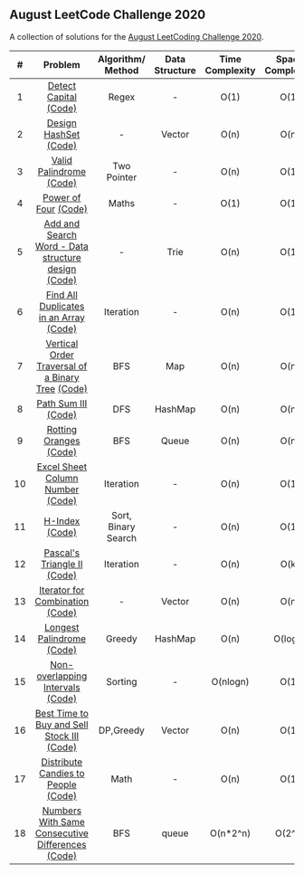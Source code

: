 ## August LeetCode Challenge 2020

A collection of solutions for the [August LeetCoding Challenge 2020](https://leetcode.com/explore/challenge/card/august-leetcoding-challenge/).

| # | Problem | Algorithm/ Method | Data Structure | Time Complexity | Space Complexity |  Difficulty |
|:-:|:-:|:-:|:-:|:-:|:-:|:-:|
| 1 | [Detect Capital](https://leetcode.com/explore/challenge/card/august-leetcoding-challenge/549/week-1-august-1st-august-7th/3409/)  [(Code)](https://github.com/dikshagoyal26/LeetCode-Solutions/blob/master/august-leetcode-challenge/day1_detect_capital.cpp)| Regex | - | O(1) | O(1) | Easy |
| 2 | [Design HashSet](https://leetcode.com/explore/challenge/card/august-leetcoding-challenge/549/week-1-august-1st-august-7th/3410/)  [(Code)](https://github.com/dikshagoyal26/LeetCode-Solutions/blob/master/august-leetcode-challenge/day2_design_hashSet.cpp)| - | Vector | O(n) | O(n) | Easy |
| 3 | [Valid Palindrome](https://leetcode.com/explore/challenge/card/august-leetcoding-challenge/549/week-1-august-1st-august-7th/3411/)  [(Code)](https://github.com/dikshagoyal26/LeetCode-Solutions/blob/master/august-leetcode-challenge/day3_valid_palindrome.cpp)| Two Pointer | - | O(n) | O(1) | Easy |
| 4 | [Power of Four](https://leetcode.com/explore/challenge/card/august-leetcoding-challenge/549/week-1-august-1st-august-7th/3412/)  [(Code)](https://github.com/dikshagoyal26/LeetCode-Solutions/blob/master/august-leetcode-challenge/day4_power_of_4.cpp)| Maths | - | O(1) | O(1) | Easy |
| 5 | [Add and Search Word - Data structure design](https://leetcode.com/explore/challenge/card/august-leetcoding-challenge/549/week-1-august-1st-august-7th/3413/)  [(Code)](https://github.com/dikshagoyal26/LeetCode-Solutions/blob/master/august-leetcode-challenge/day5_data_structure_design.cpp)| - | Trie | O(n) | O(1) | Medium |
| 6 | [Find All Duplicates in an Array](https://leetcode.com/explore/challenge/card/august-leetcoding-challenge/549/week-1-august-1st-august-7th/3414/)  [(Code)](https://github.com/dikshagoyal26/LeetCode-Solutions/blob/master/august-leetcode-challenge/day6_find_all_duplicates_in_array.cpp)| Iteration | - | O(n) | O(1) | Medium |
| 7 | [Vertical Order Traversal of a Binary Tree](https://leetcode.com/explore/challenge/card/august-leetcoding-challenge/549/week-1-august-1st-august-7th/3415/)  [(Code)](https://github.com/dikshagoyal26/LeetCode-Solutions/blob/master/august-leetcode-challenge/day7_vertical_order_traversal.cpp)| BFS | Map | O(n) | O(n) | Medium |
| 8 | [Path Sum III](https://leetcode.com/explore/challenge/card/august-leetcoding-challenge/550/week-2-august-8th-august-14th/3417/)  [(Code)](https://github.com/dikshagoyal26/LeetCode-Solutions/blob/master/august-leetcode-challenge/day8_path_sum_III.cpp)| DFS | HashMap | O(n) | O(n) | Medium |
| 9 | [Rotting Oranges](https://leetcode.com/explore/challenge/card/august-leetcoding-challenge/550/week-2-august-8th-august-14th/3418/)  [(Code)](https://github.com/dikshagoyal26/LeetCode-Solutions/blob/master/august-leetcode-challenge/day9_rotting_oranges.cpp)| BFS | Queue | O(n) | O(n) | Medium |
| 10 | [Excel Sheet Column Number](https://leetcode.com/explore/challenge/card/august-leetcoding-challenge/550/week-2-august-8th-august-14th/3419/)  [(Code)](https://github.com/dikshagoyal26/LeetCode-Solutions/blob/master/august-leetcode-challenge/day9_rotting_oranges.cpp)| Iteration | - | O(n) | O(1) | Easy |
| 11 | [H-Index](https://leetcode.com/explore/challenge/card/august-leetcoding-challenge/550/week-2-august-8th-august-14th/3420/)  [(Code)](https://github.com/dikshagoyal26/LeetCode-Solutions/blob/master/august-leetcode-challenge/day11_h_index.cpp)| Sort, Binary Search | - | O(n) | O(1) | Medium |
| 12 | [Pascal's Triangle II](https://leetcode.com/explore/challenge/card/august-leetcoding-challenge/550/week-2-august-8th-august-14th/3421/)  [(Code)](https://github.com/dikshagoyal26/LeetCode-Solutions/blob/master/august-leetcode-challenge/day12_pascals_triangle_II.cpp)| Iteration | - | O(n) | O(k) | Easy |
| 13 | [Iterator for Combination](https://leetcode.com/explore/challenge/card/august-leetcoding-challenge/550/week-2-august-8th-august-14th/3422/)  [(Code)](https://github.com/dikshagoyal26/LeetCode-Solutions/blob/master/august-leetcode-challenge/day13_iterator_for_combination.cpp)| - | Vector | O(n) | O(n) | Medium |
| 14 | [Longest Palindrome](https://leetcode.com/explore/challenge/card/august-leetcoding-challenge/550/week-2-august-8th-august-14th/3423/)  [(Code)](https://github.com/dikshagoyal26/LeetCode-Solutions/blob/master/august-leetcode-challenge/day14_longest_palindrome.cpp)| Greedy | HashMap | O(n) | O(logn) | Easy |
| 15 | [Non-overlapping Intervals](https://leetcode.com/explore/challenge/card/august-leetcoding-challenge/551/week-3-august-15th-august-21st/3425/)  [(Code)](https://github.com/dikshagoyal26/LeetCode-Solutions/blob/master/august-leetcode-challenge/day15_non_overlapping_intervals.cpp)| Sorting | - | O(nlogn) | O(1) | Medium |
| 16 | [Best Time to Buy and Sell Stock III](https://leetcode.com/explore/challenge/card/august-leetcoding-challenge/551/week-3-august-15th-august-21st/3426/)  [(Code)](https://github.com/dikshagoyal26/LeetCode-Solutions/blob/master/august-leetcode-challenge/day16_best_time_to_buy_and_sell_stock_III.cpp)| DP,Greedy | Vector | O(n) | O(1) | Hard |
| 17 | [Distribute Candies to People](https://leetcode.com/explore/challenge/card/august-leetcoding-challenge/551/week-3-august-15th-august-21st/3427/)  [(Code)](https://github.com/dikshagoyal26/LeetCode-Solutions/blob/master/august-leetcode-challenge/day17_distribute_candies_to_people.cpp)| Math | - | O(n) | O(1) | Easy |
| 18 | [Numbers With Same Consecutive Differences](https://leetcode.com/explore/challenge/card/august-leetcoding-challenge/551/week-3-august-15th-august-21st/3428/)  [(Code)](https://github.com/dikshagoyal26/LeetCode-Solutions/blob/master/august-leetcode-challenge/day18_numbers_with_same_consecutive_differences.cpp)| BFS | queue | O(n*2^n) | O(2^n) | Medium |